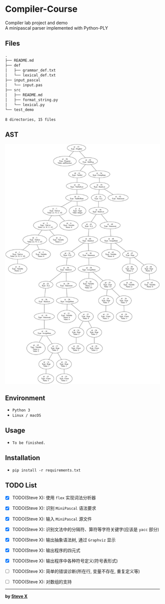# Compiler-Course  
Compiler lab project and demo  
A minipascal parser implemented with Python-PLY  

## Files  
```  
.
├── README.md
├── def
│   ├── grammar_def.txt
│   └── lexical_def.txt
├── input_pascal
│   └── input.pas
├── src
│   ├── README.md
│   ├── format_string.py
│   └── lexical.py
└── test_demo

8 directories, 15 files
```  

## AST
![AST](src/graph/AST.png)


## Environment
- `Python 3`
- `Linux / macOS`

## Usage  
- `To be finished.`  

## Installation  
- `pip install -r requirements.txt`  

## TODO List

- [x] TODO(Steve X): 使用 `flex` 实现词法分析器
- [x] TODO(Steve X): 识别 `MiniPascal` 语法要求
- [x] TODO(Steve X): 输入 `MiniPascal` 源文件
- [x] TODO(Steve X): 识别文法中的分隔符、算符等字符关键字(应该是 `yacc` 部分)
- [x] TODO(Steve X): 输出抽象语法树, 通过 `Graphviz` 显示
- [x] TODO(Steve X): 输出程序的四元式
- [x] TODO(Steve X): 输出程序中各种符号定义(符号表形式)
- [ ] TODO(Steve X): 简单的错误诊断(所在行, 变量不存在, 重复定义等)
- [ ] TODO(Steve X): 对数组的支持


---  
**by [Steve X](https://github.com/Steve-Xyh)**  

